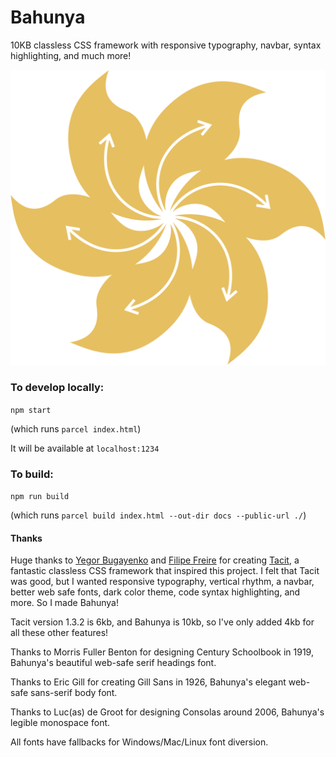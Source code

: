 # Bahunya

10KB classless CSS framework with responsive typography, navbar, syntax highlighting, and much more!

![Bahunya Flower](/bahunya-flower.svg)

### To develop locally:

`npm start`

(which runs `parcel index.html`)

It will be available at `localhost:1234`

### To build:

`npm run build`

(which runs `parcel build index.html --out-dir docs --public-url ./`)

#### Thanks

Huge thanks to [Yegor Bugayenko](https://www.yegor256.com/) and [Filipe Freire](https://filfreire.com/) for creating [Tacit](https://yegor256.github.io/tacit/), a fantastic classless CSS framework that inspired this project. I felt that Tacit was good, but I wanted responsive typography, vertical rhythm, a navbar, better web safe fonts, dark color theme, code syntax highlighting, and more. So I made Bahunya!

Tacit version 1.3.2 is 6kb, and Bahunya is 10kb, so I've only added 4kb for all these other features!

Thanks to Morris Fuller Benton for designing Century Schoolbook in 1919, Bahunya's beautiful web-safe serif headings font.

Thanks to Eric Gill for creating Gill Sans in 1926, Bahunya's elegant web-safe sans-serif body font.

Thanks to Luc(as) de Groot for designing Consolas around 2006, Bahunya's legible monospace font.

All fonts have fallbacks for Windows/Mac/Linux font diversion.
